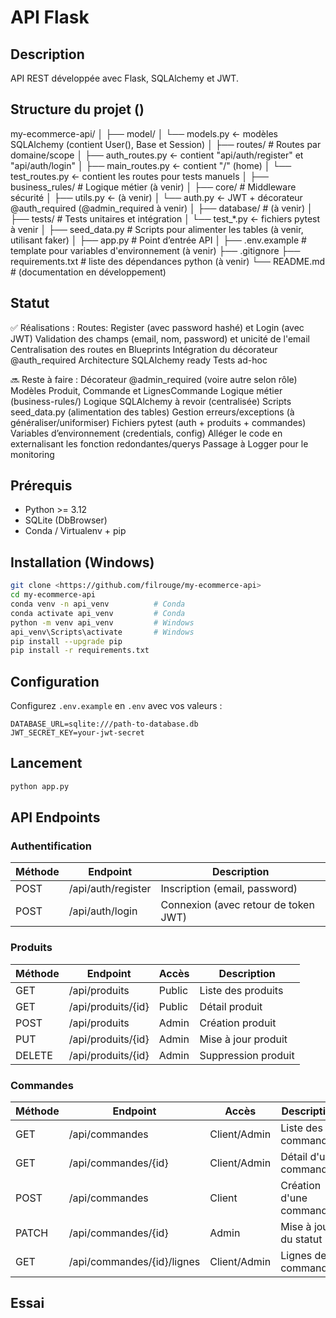 <!-- A compléter -->
# API Flask


## Description

<!-- TODO -->
API REST développée avec Flask, SQLAlchemy et JWT.


## Structure du projet ()

my-ecommerce-api/
│
├── model/
│   └── models.py               ← modèles SQLAlchemy (contient User(), Base et Session)
│
├── routes/                     # Routes par domaine/scope
│   ├── auth_routes.py          ← contient "api/auth/register" et "api/auth/login"
│   ├── main_routes.py          ← contient "/" (home)
│   └── test_routes.py          ← contient les routes pour tests manuels
│
├── business_rules/             # Logique métier (à venir)
│
├── core/                       # Middleware sécurité
│   ├── utils.py                ← (à venir)
│   └── auth.py                 ← JWT + décorateur @auth_required (@admin_required à venir)
│
├── database/                   # (à venir)
│
├── tests/                      # Tests unitaires et intégration
│   └── test_*.py               ← fichiers pytest à venir
│
├── seed_data.py                # Scripts pour alimenter les tables (à venir, utilisant faker)
│
├── app.py                      # Point d’entrée API
│
├── .env.example                # template pour variables d'environnement (à venir)
├── .gitignore
├── requirements.txt            # liste des dépendances python (à venir)
└── README.md                   # (documentation en développement)


## Statut

✅ Réalisations :
    Routes: Register (avec password hashé) et Login (avec JWT)
    Validation des champs (email, nom, password) et unicité de l'email
    Centralisation des routes en Blueprints
    Intégration du décorateur @auth_required
    Architecture SQLAlchemy ready
    Tests ad-hoc

🔜 Reste à faire :
    Décorateur @admin_required (voire autre selon rôle)
    Modèles Produit, Commande et LignesCommande
    Logique métier (business-rules/)
    Logique SQLAlchemy à revoir (centralisée)
    Scripts seed_data.py (alimentation des tables)
    Gestion erreurs/exceptions (à généraliser/uniformiser)
	Fichiers pytest (auth + produits + commandes)	
	Variables d’environnement (credentials, config)
    Alléger le code en externalisant les fonction redondantes/querys
    Passage à Logger pour le monitoring


## Prérequis

- Python >= 3.12
- SQLite (DbBrowser)
- Conda / Virtualenv + pip


## Installation (Windows)

```bash
git clone <https://github.com/filrouge/my-ecommerce-api>
cd my-ecommerce-api
conda venv -n api_venv          # Conda
conda activate api_venv         # Conda
python -m venv api_venv         # Windows
api_venv\Scripts\activate       # Windows
pip install --upgrade pip
pip install -r requirements.txt
```


## Configuration

Configurez `.env.example` en `.env` avec vos valeurs :

```
DATABASE_URL=sqlite:///path-to-database.db
JWT_SECRET_KEY=your-jwt-secret
```

## Lancement

```bash
python app.py
```


## API Endpoints

### Authentification

| Méthode | Endpoint                      | Description                             |
|---------|-------------------------------|-----------------------------------------|
| POST    | /api/auth/register            | Inscription (email, password)           |
| POST    | /api/auth/login               | Connexion (avec retour de token JWT)    |


### Produits

| Méthode | Endpoint                      | Accès        | Description              |
|---------|-------------------------------|--------------|--------------------------|
| GET     | /api/produits                 | Public       | Liste des produits       |
| GET     | /api/produits/{id}            | Public       | Détail produit           |
| POST    | /api/produits                 | Admin        | Création produit         |
| PUT     | /api/produits/{id}            | Admin        | Mise à jour produit      |
| DELETE  | /api/produits/{id}            | Admin        | Suppression produit      |


### Commandes

| Méthode | Endpoint                     | Accès         | Description              |
|---------|------------------------------|-------------  |--------------------------|
| GET     | /api/commandes               | Client/Admin  | Liste des commandes      |
| GET     | /api/commandes/{id}          | Client/Admin  | Détail d'une commande    |
| POST    | /api/commandes               | Client        | Création d'une commande  |
| PATCH   | /api/commandes/{id}          | Admin         | Mise à jour du statut    |
| GET     | /api/commandes/{id}/lignes   | Client/Admin  | Lignes de la commande    |


## Essai
<!-- TODO -->
